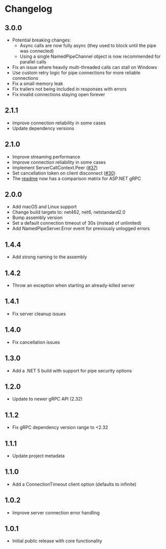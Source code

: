# Changelog

## 3.0.0
- Potential breaking changes:
  - Async calls are now fully async (they used to block until the pipe was connected)
  - Using a single NamedPipeChannel object is now recommended for parallel calls
- Fix an issue where heavily multi-threaded calls can stall on Windows
- Use custom retry logic for pipe connections for more reliable connections
- Fix a small memory leak
- Fix trailers not being included in responses with errors
- Fix invalid connections staying open forever

## 2.1.1
- Improve connection reliability in some cases
- Update dependency versions

## 2.1.0
- Improve streaming performance
- Improve connection reliability in some cases
- Implement ServerCallContext.Peer ([#37](https://github.com/cyanfish/grpc-dotnet-namedpipes/issues/37))
- Set cancellation token on client disconnect ([#30](https://github.com/cyanfish/grpc-dotnet-namedpipes/issues/30))
- The [readme](https://github.com/cyanfish/grpc-dotnet-namedpipes) now has a comparison matrix for ASP.NET gRPC

## 2.0.0
- Add macOS and Linux support
- Change build targets to: net462, net6, netstandard2.0
- Bump assembly version
- Set a default connection timeout of 30s (instead of unlimited)
- Add NamedPipeServer.Error event for previously unlogged errors

## 1.4.4
- Add strong naming to the assembly

## 1.4.2
- Throw an exception when starting an already-killed server

## 1.4.1
- Fix server cleanup issues

## 1.4.0
- Fix cancellation issues

## 1.3.0
- Add a .NET 5 build with support for pipe security options

## 1.2.0
- Update to newer gRPC API (2.32)

## 1.1.2
- Fix gRPC dependency version range to &lt;2.32

## 1.1.1
- Update project metadata

## 1.1.0
- Add a ConnectionTimeout client option (defaults to infinite)

## 1.0.2
- Improve server connection error handling

## 1.0.1
- Initial public release with core functionality